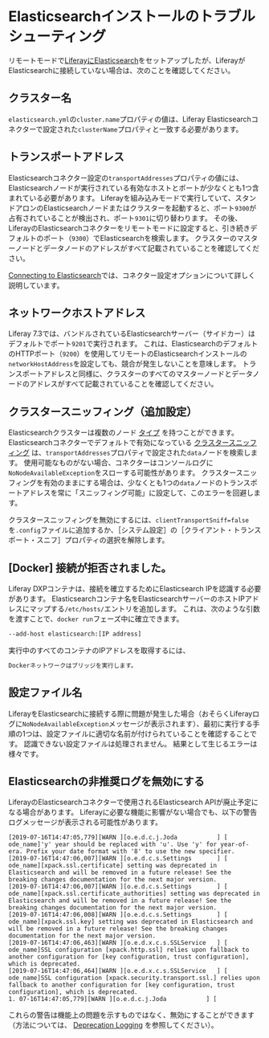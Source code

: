 # Elasticsearchインストールのトラブルシューティング

リモートモードで[LiferayにElasticsearch](./getting-started-with-elasticsearch.md)をセットアップしたが、LiferayがElasticsearchに接続していない場合は、次のことを確認してください。

<a name="クラスター名" />

## クラスター名

`elasticsearch.yml`の`cluster.name`プロパティの値は、Liferay Elasticsearchコネクターで設定された`clusterName`プロパティと一致する必要があります。

<a name="トランスポートアドレス" />

## トランスポートアドレス

Elasticsearchコネクター設定の`transportAddresses`プロパティの値には、Elasticsearchノードが実行されている有効なホストとポートが少なくとも1つ含まれている必要があります。 Liferayを組み込みモードで実行していて、スタンドアロンのElasticsearchノードまたはクラスターを起動すると、ポート`9300`が占有されていることが検出され、ポート`9301`に切り替わります。 その後、LiferayのElasticsearchコネクターをリモートモードに設定すると、引き続きデフォルトのポート（`9300`）でElasticsearchを検索します。 クラスターのマスターノードとデータノードのアドレスがすべて記載されていることを確認してください。

[Connecting to Elasticsearch](./connecting-to-elasticsearch.md)では、コネクター設定オプションについて詳しく説明しています。

<a name="ネットワークホストアドレス" />

## ネットワークホストアドレス

Liferay 7.3では、バンドルされているElasticsearchサーバー（サイドカー）はデフォルトでポート`9201`で実行されます。 これは、ElasticsearchのデフォルトのHTTPポート（`9200`）を使用してリモートのElasticsearchインストールの`networkHostAddress`を設定しても、競合が発生しないことを意味します。 トランスポートアドレスと同様に、クラスターのすべてのマスターノードとデータノードのアドレスがすべて記載されていることを確認してください。

<a name="クラスタースニッフィング追加設定" />

## クラスタースニッフィング（追加設定）

Elasticsearchクラスターは複数のノード [タイプ](https://www.elastic.co/guide/en/elasticsearch/reference/7.x/modules-node.html#modules-node) を持つことができます。  Elasticsearchコネクターでデフォルトで有効になっている [クラスタースニッフィング](https://www.elastic.co/guide/en/elasticsearch/client/java-api/7.x/transport-client.html) は、`transportAddresses`プロパティで設定された`data`ノードを検索します。 使用可能なものがない場合、コネクターはコンソールログに`NoNodeAvailableException`をスローする可能性があります。 クラスタースニッフィングを有効のままにする場合は、少なくとも1つの`data`ノードのトランスポートアドレスを常に「スニッフィング可能」に設定して、このエラーを回避します。

クラスタースニッフィングを無効にするには、`clientTransportSniff=false`を`.config`ファイルに追加するか、［システム設定］の［クライアント・トランスポート・スニフ］プロパティの選択を解除します。

<a name="docker-接続が拒否されました" />

## [Docker] 接続が拒否されました。

Liferay DXPコンテナは、接続を確立するためにElasticsearch IPを認識する必要があります。 Elasticsearchコンテナ名をElasticsearchサーバーのホストIPアドレスにマップする`/etc/hosts/`エントリを追加します。 これは、次のような引数を渡すことで、`docker run`フェーズ中に確立できます。

```bash
--add-host elasticsearch:[IP address]
```

実行中のすべてのコンテナのIPアドレスを取得するには、

```bash
Dockerネットワークはブリッジを実行します。
```

<a name="設定ファイル名" />

## 設定ファイル名

LiferayをElasticsearchに接続する際に問題が発生した場合（おそらくLiferayログに`NoNodeAvailableException`メッセージが表示されます）、最初に実行する手順の1つは、設定ファイルに適切な名前が付けられていることを確認することです。 認識できない設定ファイルは処理されません。 結果として生じるエラーは様々です。

<a name="elasticsearchの非推奨ログを無効にする" />

## Elasticsearchの非推奨ログを無効にする

LiferayのElasticsearchコネクターで使用されるElasticsearch APIが廃止予定になる場合があります。 Liferayに必要な機能に影響がない場合でも、以下の警告ログメッセージが表示される可能性があります。

```
[2019-07-16T14:47:05,779][WARN ][o.e.d.c.j.Joda           ] [
ode_name]'y' year should be replaced with 'u'. Use 'y' for year-of-era. Prefix your date format with '8' to use the new specifier.
[2019-07-16T14:47:06,007][WARN ][o.e.d.c.s.Settings       ] [
ode_name][xpack.ssl.certificate] setting was deprecated in Elasticsearch and will be removed in a future release! See the breaking changes documentation for the next major version.
[2019-07-16T14:47:06,007][WARN ][o.e.d.c.s.Settings       ] [
ode_name][xpack.ssl.certificate_authorities] setting was deprecated in Elasticsearch and will be removed in a future release! See the breaking changes documentation for the next major version.
[2019-07-16T14:47:06,008][WARN ][o.e.d.c.s.Settings       ] [
ode_name][xpack.ssl.key] setting was deprecated in Elasticsearch and will be removed in a future release! See the breaking changes documentation for the next major version.
[2019-07-16T14:47:06,463][WARN ][o.e.d.x.c.s.SSLService   ] [
ode_name]SSL configuration [xpack.http.ssl] relies upon fallback to another configuration for [key configuration, trust configuration], which is deprecated.
[2019-07-16T14:47:06,464][WARN ][o.e.d.x.c.s.SSLService   ] [
ode_name]SSL configuration [xpack.security.transport.ssl.] relies upon fallback to another configuration for [key configuration, trust configuration], which is deprecated.
1. 07-16T14:47:05,779][WARN ][o.e.d.c.j.Joda           ] [
```

これらの警告は機能上の問題を示すものではなく、無効にすることができます（方法については、 [Deprecation Logging](https://www.elastic.co/guide/en/elasticsearch/reference/7.x/logging.html#deprecation-logging) を参照してください）。
